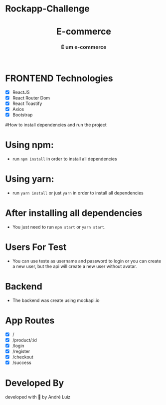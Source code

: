 # Rockapp-Challenge 

<h1 align="center">E-commerce</h1>

<h3 align="center">É um e-commerce</h3>

<br/>


# FRONTEND Technologies

- [x] ReactJS
- [x] React Router Dom
- [x] React Toastify
- [x] Axios
- [x] Bootstrap

#How to install dependencies and run the project
# Using npm:
- run `npm install` in order to install all dependencies

# Using yarn:
- run `yarn install` or just `yarn` in order to install all dependencies

# After installing all dependencies
- You just need to run `npm start` or `yarn start`.


# Users For Test
- You can use teste as username and password to login or you can create a new user, but the api will create a new user without avatar.

# Backend

- The backend was create using mockapi.io

# App Routes

- [x] /
- [x] /product/:id
- [x] /login
- [x] /register
- [x] /checkout
- [x] /success

# Developed By 
<teste>developed with 💜 by André Luiz </teste>

